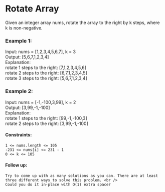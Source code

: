 # Rotate Array

Given an integer array nums, rotate the array to the right by k steps, where k is non-negative.

### Example 1:

Input: nums = [1,2,3,4,5,6,7], k = 3 <br />
Output: [5,6,7,1,2,3,4] <br />
Explanation: <br />
rotate 1 steps to the right: [7,1,2,3,4,5,6] <br />
rotate 2 steps to the right: [6,7,1,2,3,4,5] <br />
rotate 3 steps to the right: [5,6,7,1,2,3,4] <br />

### Example 2:

Input: nums = [-1,-100,3,99], k = 2 <br />
Output: [3,99,-1,-100] <br />
Explanation: <br />
rotate 1 steps to the right: [99,-1,-100,3] <br />
rotate 2 steps to the right: [3,99,-1,-100] <br />

#### Constraints:

    1 <= nums.length <= 105
    -231 <= nums[i] <= 231 - 1
    0 <= k <= 105

#### Follow up:

    Try to come up with as many solutions as you can. There are at least three different ways to solve this problem. <br />
    Could you do it in-place with O(1) extra space?
